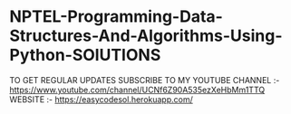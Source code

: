 # NPTEL-Programming-Data-Structures-And-Algorithms-Using-Python-SOlUTIONS
TO GET REGULAR UPDATES SUBSCRIBE TO MY YOUTUBE CHANNEL :-https://www.youtube.com/channel/UCNf6Z90A535ezXeHbMm1TTQ         WEBSITE :- https://easycodesol.herokuapp.com/
